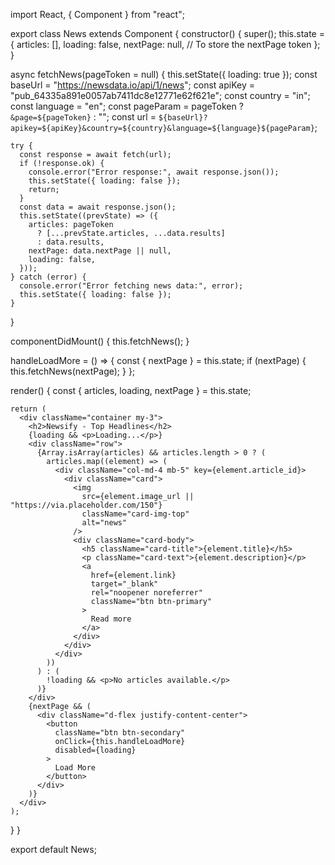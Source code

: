 import React, { Component } from "react";

export class News extends Component {
  constructor() {
    super();
    this.state = {
      articles: [],
      loading: false,
      nextPage: null, // To store the nextPage token
    };
  }

  async fetchNews(pageToken = null) {
    this.setState({ loading: true });
    const baseUrl = "https://newsdata.io/api/1/news";
    const apiKey = "pub_64335a891e0057ab7411dc8e12771e62f621e";
    const country = "in";
    const language = "en";
    const pageParam = pageToken ? `&page=${pageToken}` : "";
    const url = `${baseUrl}?apikey=${apiKey}&country=${country}&language=${language}${pageParam}`;

    try {
      const response = await fetch(url);
      if (!response.ok) {
        console.error("Error response:", await response.json());
        this.setState({ loading: false });
        return;
      }
      const data = await response.json();
      this.setState((prevState) => ({
        articles: pageToken
          ? [...prevState.articles, ...data.results]
          : data.results,
        nextPage: data.nextPage || null,
        loading: false,
      }));
    } catch (error) {
      console.error("Error fetching news data:", error);
      this.setState({ loading: false });
    }
  }

  componentDidMount() {
    this.fetchNews();
  }

  handleLoadMore = () => {
    const { nextPage } = this.state;
    if (nextPage) {
      this.fetchNews(nextPage);
    }
  };

  render() {
    const { articles, loading, nextPage } = this.state;

    return (
      <div className="container my-3">
        <h2>Newsify - Top Headlines</h2>
        {loading && <p>Loading...</p>}
        <div className="row">
          {Array.isArray(articles) && articles.length > 0 ? (
            articles.map((element) => (
              <div className="col-md-4 mb-5" key={element.article_id}>
                <div className="card">
                  <img
                    src={element.image_url || "https://via.placeholder.com/150"}
                    className="card-img-top"
                    alt="news"
                  />
                  <div className="card-body">
                    <h5 className="card-title">{element.title}</h5>
                    <p className="card-text">{element.description}</p>
                    <a
                      href={element.link}
                      target="_blank"
                      rel="noopener noreferrer"
                      className="btn btn-primary"
                    >
                      Read more
                    </a>
                  </div>
                </div>
              </div>
            ))
          ) : (
            !loading && <p>No articles available.</p>
          )}
        </div>
        {nextPage && (
          <div className="d-flex justify-content-center">
            <button
              className="btn btn-secondary"
              onClick={this.handleLoadMore}
              disabled={loading}
            >
              Load More
            </button>
          </div>
        )}
      </div>
    );
  }
}

export default News;
